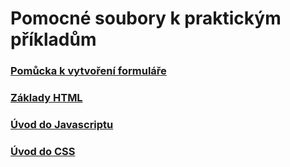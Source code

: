 # Pomocné soubory k praktickým příkladům

### [Pomůcka k vytvoření formuláře](https://michalvarys.github.io/gpt-app-tools/builder.html)


### [Základy HTML](https://www.jakpsatweb.cz/zaklady-html.html)
### [Úvod do Javascriptu](https://www.jakpsatweb.cz/javascript/javascript-uvod.html)
### [Úvod do CSS](https://www.jakpsatweb.cz/css/css-uvod.html)
